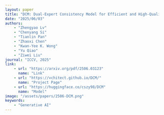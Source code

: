 ```yaml
---
layout: paper
title: "DCM: Dual-Expert Consistency Model for Efficient and High-Quality Video Generation"
date: "2025/06/03"
authors: 
    - "Zhengyao Lv"
    - "Chenyang Si"
    - "Tianlin Pan"
    - "Zhaoxi Chen"
    - "Kwan-Yee K. Wong"
    - "Yu Qiao"
    - "Ziwei Liu"
journal: "ICCV, 2025"
link:
    - url: "https://arxiv.org/pdf/2506.03123"
      name: "Link"
    - url: "https://vchitect.github.io/DCM/"
      name: "Project Page"
    - url: "https://huggingface.co/cszy98/DCM"
      name: "Model"
image: "/assets/papers/2506-DCM.png"
keywords:
    - "Generative AI"
---
```


<!-- 
Speech Technology  
Generative AI 
Multimodal AI  
Embodied Intelligence 
AI Safety  
Medical AI 
Data Intelligence-->